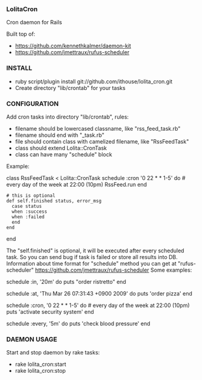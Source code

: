 ### LolitaCron

Cron daemon for Rails

Built top of:

  - https://github.com/kennethkalmer/daemon-kit
  - https://github.com/jmettraux/rufus-scheduler

### INSTALL

  - ruby script/plugin install git://github.com/ithouse/lolita_cron.git
  - Create directory "lib/crontab" for your tasks

### CONFIGURATION

Add cron tasks into directory "lib/crontab", rules:
  
  - filename should be lowercased classname, like "rss_feed_task.rb"
  - filename should end with "_task.rb"
  - file should contain class with camelized filename, like "RssFeedTask"
  - class should extend Lolita::CronTask
  - class can have many "schedule" block
  
  Example:
  
  class RssFeedTask < Lolita::CronTask
    schedule :cron '0 22 * * 1-5' do
      # every day of the week at 22:00 (10pm)
      RssFeed.run
    end
    
    # this is optional
    def self.finished status, error_msg
      case status
      when :success
      when :failed
      end
    end
  end

The "self.finished" is optional, it will be executed after every scheduled task. So you can send bug if task is failed or store 
all results into DB.
Information about time format for "schedule" method you can get at "rufus-scheduler" https://github.com/jmettraux/rufus-scheduler
Some examples:

  schedule :in, '20m' do
    puts "order ristretto"
  end

  schedule :at, 'Thu Mar 26 07:31:43 +0900 2009' do
    puts 'order pizza'
  end

  schedule :cron, '0 22 * * 1-5' do
    # every day of the week at 22:00 (10pm)
    puts 'activate security system'
  end

  schedule :every, '5m' do
    puts 'check blood pressure'
  end

### DAEMON USAGE

Start and stop daemon by rake tasks:

  - rake lolita_cron:start
  - rake lolita_cron:stop
